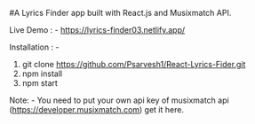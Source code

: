 #A Lyrics Finder app built with React.js and Musixmatch API.

Live Demo : - https://lyrics-finder03.netlify.app/

Installation : -
1. git clone https://github.com/Psarvesh1/React-Lyrics-Fider.git
2. npm install
3. npm start

Note: - 
You need to put your own api key of musixmatch api (https://developer.musixmatch.com) get it here.
